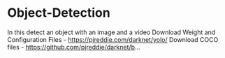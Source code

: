 # Object-Detection
In this detect an object with an image and a video
 Download Weight and Configuration Files - https://pjreddie.com/darknet/yolo/
  Download COCO files - https://github.com/pjreddie/darknet/b...
